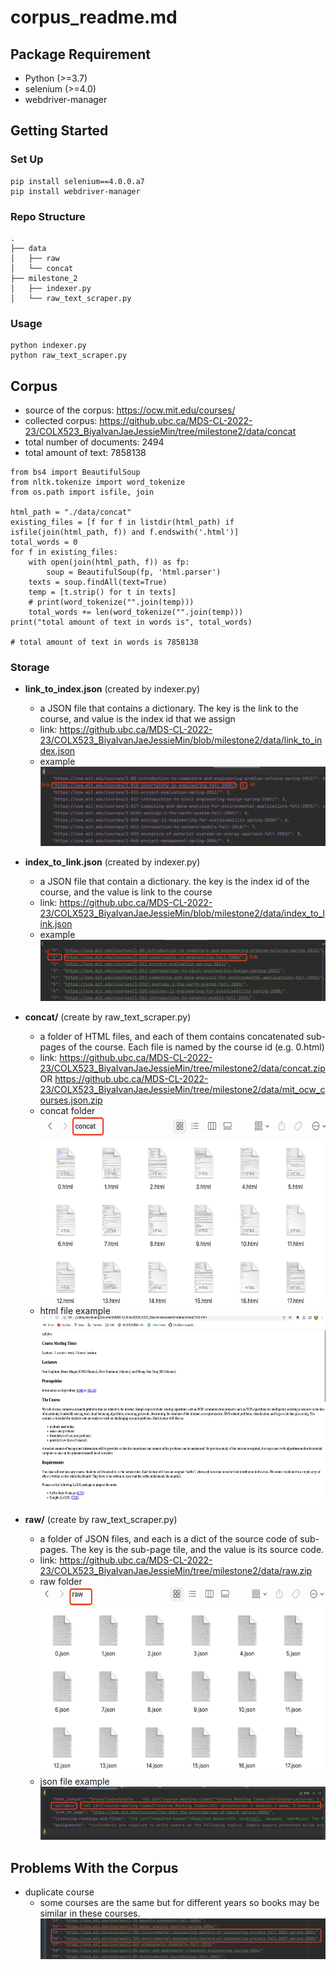 # corpus_readme.md

## Package Requirement
- Python (>=3.7)
- selenium (>=4.0)
- webdriver-manager

## Getting Started
### Set Up
```
pip install selenium==4.0.0.a7
pip install webdriver-manager
```
### Repo Structure
```
.
├── data
│   ├── raw     
│   └── concat
├── milestone_2
│   ├── indexer.py     
│   └── raw_text_scraper.py
```
### Usage
```
python indexer.py
python raw_text_scraper.py
```
## Corpus

- source of the corpus: https://ocw.mit.edu/courses/
- collected corpus: https://github.ubc.ca/MDS-CL-2022-23/COLX523_BiyaIvanJaeJessieMin/tree/milestone2/data/concat
- total number of documents: 2494
- total amount of text: 7858138
```{python}
from bs4 import BeautifulSoup
from nltk.tokenize import word_tokenize
from os.path import isfile, join

html_path = "./data/concat"
existing_files = [f for f in listdir(html_path) if isfile(join(html_path, f)) and f.endswith('.html')]
total_words = 0
for f in existing_files:
    with open(join(html_path, f)) as fp:
        soup = BeautifulSoup(fp, 'html.parser')
    texts = soup.findAll(text=True)
    temp = [t.strip() for t in texts]
    # print(word_tokenize("".join(temp)))
    total_words += len(word_tokenize("".join(temp)))
print("total amount of text in words is", total_words)

# total amount of text in words is 7858138
```

### Storage
- **link_to_index.json** (created by indexer.py)
  - a JSON file that contains a dictionary. The key is the link to the course, and value is the index id that we assign
  - link: https://github.ubc.ca/MDS-CL-2022-23/COLX523_BiyaIvanJaeJessieMin/blob/milestone2/data/link_to_index.json
  - example
  ![My Image](./screenshot/link_to_index.png)

- **index_to_link.json** (created by indexer.py)
  - a JSON file that contain a dictionary. the key is the index id of the course, and the value is link to the course
  - link: https://github.ubc.ca/MDS-CL-2022-23/COLX523_BiyaIvanJaeJessieMin/blob/milestone2/data/index_to_link.json
  - example
  ![My Image](./screenshot/index_to_link.png)
  

- **concat/** (create by raw_text_scraper.py)
  - a folder of HTML files, and each of them contains concatenated sub-pages of the course. Each file is named by the course id (e.g. 0.html)
  - link: https://github.ubc.ca/MDS-CL-2022-23/COLX523_BiyaIvanJaeJessieMin/tree/milestone2/data/concat.zip OR https://github.ubc.ca/MDS-CL-2022-23/COLX523_BiyaIvanJaeJessieMin/tree/milestone2/data/mit_ocw_courses.json.zip
  - concat folder <br />
  <img src="./screenshot/concat.png" width="500" height="300" /><br />
  - html file example <br />
  <img src="./screenshot/concat_json.png" height="300" /><br />


- **raw/** (create by raw_text_scraper.py)
  - a folder of JSON files, and each is a dict of the source code of sub-pages. The key is the sub-page tile, and the value is its source code.
  - link: https://github.ubc.ca/MDS-CL-2022-23/COLX523_BiyaIvanJaeJessieMin/tree/milestone2/data/raw.zip
  - raw folder <br />
  <img src="./screenshot/raw.png" width="500" height="300" /> <br />
  - json file example
  ![My Image](./screenshot/raw_json.png)


## Problems With the Corpus
- duplicate course
    - some courses are the same but for different years so books may be similar in these courses.
    ![My Image](./screenshot/problem_duplicate.png)
 


